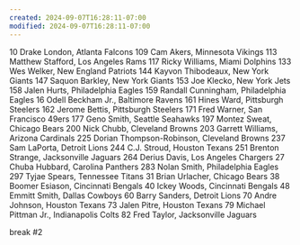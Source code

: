 ```yaml
---
created: 2024-09-07T16:28:11-07:00
modified: 2024-09-07T16:28:11-07:00
---
```



10 Drake London, Atlanta Falcons
109 Cam Akers, Minnesota Vikings
113 Matthew Stafford, Los Angeles Rams
117 Ricky Williams, Miami Dolphins
133 Wes Welker, New England Patriots
144 Kayvon Thibodeaux, New York Giants
147 Saquon Barkley, New York Giants
153 Joe Klecko, New York Jets
158 Jalen Hurts, Philadelphia Eagles
159 Randall Cunningham, Philadelphia Eagles
16 Odell Beckham Jr., Baltimore Ravens
161 Hines Ward, Pittsburgh Steelers
162 Jerome Bettis, Pittsburgh Steelers
171 Fred Warner, San Francisco 49ers
177 Geno Smith, Seattle Seahawks
197 Montez Sweat, Chicago Bears
200 Nick Chubb, Cleveland Browns
203 Garrett Williams, Arizona Cardinals
225 Dorian Thompson-Robinson, Cleveland Browns
237 Sam LaPorta, Detroit Lions
244 C.J. Stroud, Houston Texans
251 Brenton Strange, Jacksonville Jaguars
264 Derius Davis, Los Angeles Chargers
27 Chuba Hubbard, Carolina Panthers
283 Nolan Smith, Philadelphia Eagles
297 Tyjae Spears, Tennessee Titans
31 Brian Urlacher, Chicago Bears
38 Boomer Esiason, Cincinnati Bengals
40 Ickey Woods, Cincinnati Bengals
48 Emmitt Smith, Dallas Cowboys
60 Barry Sanders, Detroit Lions
70 Andre Johnson, Houston Texans
73 Jalen Pitre, Houston Texans
79 Michael Pittman Jr., Indianapolis Colts
82 Fred Taylor, Jacksonville Jaguars

break #2

